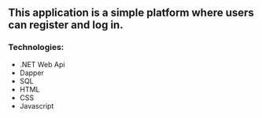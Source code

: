 ## This application is a simple platform where users can register and log in.
### Technologies:
 - .NET Web Api
 - Dapper
 - SQL
 - HTML
 - CSS
 - Javascript
 
